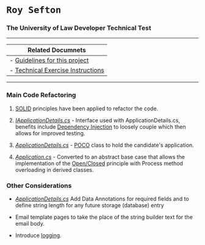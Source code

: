 # `Roy Sefton`
### The University of Law Developer Technical Test
---

|Related Documnets|
| ---      | 
|- [Guidelines for this project](README.md)|
|- [Technical Exercise Instructions](https://github.com/Alfie1999/ULaw-Development-TechnicalTest/blob/main/Technical%20Exercise%20Instructions.docx)|

---

### Main Code Refactoring

1. [SOLID](https://en.wikipedia.org/wiki/SOLID) principles have been applied to refactor the code.

1.	[*IApplicationDetails.cs*](https://github.com/Alfie1999/ULaw-Development-TechnicalTest/blob/main/ApplicationProcessor/IApplicationDetails.cs) - 
     Interface used with ApplicationDetails.cs,  benefits include [Dependency Injection](https://en.wikipedia.org/wiki/Dependency_injection) to loosely couple which then allows for improved testing.
     
2.  [*ApplicationDetails.cs*](https://github.com/Alfie1999/ULaw-Development-TechnicalTest/blob/main/ApplicationProcessor/ApplicationDetails.cs) - [POCO](https://en.wikipedia.org/wiki/Plain_old_CLR_object) class to hold the candidate's application.

3.	[*Application.cs*](https://github.com/Alfie1999/ULaw-Development-TechnicalTest/blob/main/ApplicationProcessor/Base/Application.cs) - Converted to an abstract base case that allows the implementation of the [Open/Closed](https://en.wikipedia.org/wiki/Open%E2%80%93closed_principle) principle with Process method overloading in derived classes.
 

### Other Considerations

   - [*ApplicationDetails.cs*](https://github.com/Alfie1999/ULaw-Development-TechnicalTest/blob/main/ApplicationProcessor/ApplicationDetails.cs) Add Data Annotations for             required fields and to define string length for any future storage (database) entry
   
   -	Email template pages to take the place of the string builder text for the email body.
   
   -	Introduce [logging](https://en.wikipedia.org/wiki/Logging_(software)).
      
  
      
